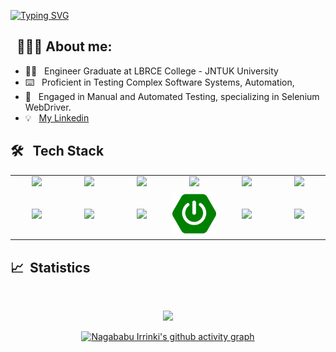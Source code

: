 [![Typing SVG](https://readme-typing-svg.demolab.com?font=Josefin+Sans&size=30&duration=1000&pause=500&color=00E4A9&width=400&&repeat=true&height=70&lines=Hey!;Nice+to+Meet+you...%F0%9F%98%83%09;I'm+NAGABABU+IRRINKI;TEST+Engineer)](https://git.io/typing-svg)

## &nbsp; 👨🏻‍💻 About me:

- 👨‍🎓 &nbsp; Engineer Graduate at LBRCE College - JNTUK University
- ⌨️ &nbsp; Proficient in Testing Complex Software Systems, Automation,
- 🌱 &nbsp; Engaged in Manual and Automated Testing, specializing in Selenium WebDriver.
- 💡 &nbsp; [My Linkedin](https://in.linkedin.com/in/nagababu-irrinki-ab434214b)


## 🛠 &nbsp; Tech Stack

<table >
<tr>
    <td align='center' width="100">
        <img src="https://skillicons.dev/icons?i=selinium" width="80">
    </td>
    <td align='center' width="100">
        <img src="https://skillicons.dev/icons?i=css" width="80" >
    </td>
     <td align='center' width="100">
        <img src="https://skillicons.dev/icons?i=bootstrap" width="80" >
    </td>
    <td align='center' width="100">
        <img src="https://techstack-generator.vercel.app/js-icon.svg">
    </td>
    <td align='center' width="100">
        <img src="https://techstack-generator.vercel.app/ts-icon.svg">
    </td>
    <td align='center'  width="100">
        <img src="https://skillicons.dev/icons?i=angular" width="80">
    </td>
</tr>
<tr>
    <td align='center' width="100">
        <img src="https://techstack-generator.vercel.app/java-icon.svg" width="120">
    </td>
    <td align='center'  width="100">
        <img src="https://skillicons.dev/icons?i=vscode" width="80">
    </td>
    <td align='center' width="100">
        <img src="https://skillicons.dev/icons?i=spring"width="80">
    </td>
    <td align='center' width="100">
        <img src="https://raw.githubusercontent.com/harshacoding/harshacoding/601ea384fe38e5879086d7252268c026edfaaab7/img/springboot.svg" width="80" >
    </td>
     <td align='center' width="100">
        <img src="https://techstack-generator.vercel.app/mysql-icon.svg" >
    </td>
    <td align='center'  width="100">
        <img src="https://bitbucket.org/devopslogosgifs/documents/raw/3d7efe6fe664138cc915523d7f8d789e6b0dae6f/gifs/Git.gif" width="80">
    </td>
</tr>

</table>

## 📈 &nbsp;Statistics 



<br/>

<div align="center">

  ![](https://github-readme-streak-stats.herokuapp.com/?user=nagababuirrinki&theme=dark)
  
[![Nagababu Irrinki's github activity graph](https://github-readme-activity-graph.vercel.app/graph?username=nagababuirrinki&theme=react-dark)](https://github.com/nagababuirrinki/github-readme-activity-graph)

</div>
